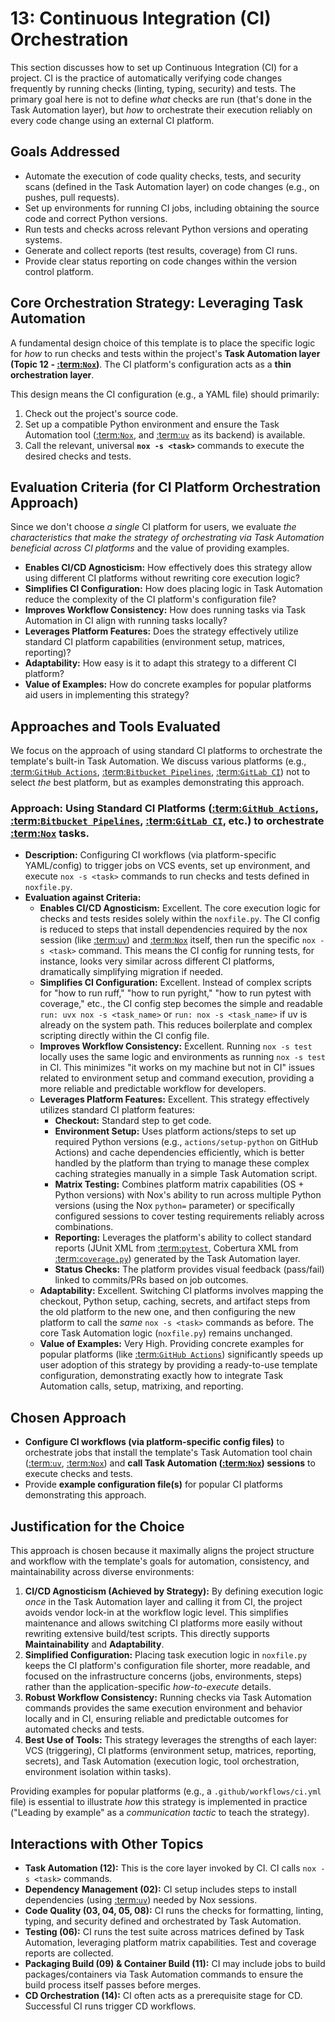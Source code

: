 # 13: Continuous Integration (CI) Orchestration

This section discusses how to set up Continuous Integration (CI) for a project. CI is the practice of automatically verifying code changes frequently by running checks (linting, typing, security) and tests. The primary goal here is not to define *what* checks are run (that's done in the Task Automation layer), but *how* to orchestrate their execution reliably on every code change using an external CI platform.

## Goals Addressed

*   Automate the execution of code quality checks, tests, and security scans (defined in the Task Automation layer) on code changes (e.g., on pushes, pull requests).
*   Set up environments for running CI jobs, including obtaining the source code and correct Python versions.
*   Run tests and checks across relevant Python versions and operating systems.
*   Generate and collect reports (test results, coverage) from CI runs.
*   Provide clear status reporting on code changes within the version control platform.

## Core Orchestration Strategy: Leveraging Task Automation

A fundamental design choice of this template is to place the specific logic for *how* to run checks and tests within the project's **Task Automation layer (Topic 12 - [:term:`Nox`](nox-documentation))**. The CI platform's configuration acts as a **thin orchestration layer**.

This design means the CI configuration (e.g., a YAML file) should primarily:

1.  Check out the project's source code.
2.  Set up a compatible Python environment and ensure the Task Automation tool ([:term:`Nox`](nox-documentation), and [:term:`uv`](uv-documentation) as its backend) is available.
3.  Call the relevant, universal **`nox -s <task>`** commands to execute the desired checks and tests.

## Evaluation Criteria (for CI Platform Orchestration Approach)

Since we don't choose *a single* CI platform for users, we evaluate *the characteristics that make the strategy of orchestrating via Task Automation beneficial across CI platforms* and the value of providing examples.

*   **Enables CI/CD Agnosticism:** How effectively does this strategy allow using different CI platforms without rewriting core execution logic?
*   **Simplifies CI Configuration:** How does placing logic in Task Automation reduce the complexity of the CI platform's configuration file?
*   **Improves Workflow Consistency:** How does running tasks via Task Automation in CI align with running tasks locally?
*   **Leverages Platform Features:** Does the strategy effectively utilize standard CI platform capabilities (environment setup, matrices, reporting)?
*   **Adaptability:** How easy is it to adapt this strategy to a different CI platform?
*   **Value of Examples:** How do concrete examples for popular platforms aid users in implementing this strategy?

## Approaches and Tools Evaluated

We focus on the approach of using standard CI platforms to orchestrate the template's built-in Task Automation. We discuss various platforms (e.g., [:term:`GitHub Actions`](github-actions-documentation), [:term:`Bitbucket Pipelines`](bitbucket-pipelines-documentation), [:term:`GitLab CI`](gitlab-ci-documentation)) not to select *the* best platform, but as examples demonstrating this approach.

### Approach: Using Standard CI Platforms ([:term:`GitHub Actions`](github-actions-documentation), [:term:`Bitbucket Pipelines`](bitbucket-pipelines-documentation), [:term:`GitLab CI`](gitlab-ci-documentation), etc.) to orchestrate [:term:`Nox`](nox-documentation) tasks.

*   **Description:** Configuring CI workflows (via platform-specific YAML/config) to trigger jobs on VCS events, set up environment, and execute `nox -s <task>` commands to run checks and tests defined in `noxfile.py`.
*   **Evaluation against Criteria:**
    *   **Enables CI/CD Agnosticism:** Excellent. The core execution logic for checks and tests resides solely within the `noxfile.py`. The CI config is reduced to steps that install dependencies required by the nox session (like [:term:`uv`](uv-documentation)) and [:term:`Nox`](nox-documentation) itself, then run the specific `nox -s <task>` command. This means the CI config for running tests, for instance, looks very similar across different CI platforms, dramatically simplifying migration if needed.
    *   **Simplifies CI Configuration:** Excellent. Instead of complex scripts for "how to run ruff," "how to run pyright," "how to run pytest with coverage," etc., the CI config step becomes the simple and readable `run: uvx nox -s <task_name>` or `run: nox -s <task_name>` if uv is already on the system path. This reduces boilerplate and complex scripting directly within the CI config file.
    *   **Improves Workflow Consistency:** Excellent. Running `nox -s test` locally uses the same logic and environments as running `nox -s test` in CI. This minimizes "it works on my machine but not in CI" issues related to environment setup and command execution, providing a more reliable and predictable workflow for developers.
    *   **Leverages Platform Features:** Excellent. This strategy effectively utilizes standard CI platform features:
        *   **Checkout:** Standard step to get code.
        *   **Environment Setup:** Uses platform actions/steps to set up required Python versions (e.g., `actions/setup-python` on GitHub Actions) and cache dependencies efficiently, which is better handled by the platform than trying to manage these complex caching strategies manually in a simple Task Automation script.
        *   **Matrix Testing:** Combines platform matrix capabilities (OS + Python versions) with Nox's ability to run across multiple Python versions (using the Nox `python=` parameter) or specifically configured sessions to cover testing requirements reliably across combinations.
        *   **Reporting:** Leverages the platform's ability to collect standard reports (JUnit XML from [:term:`pytest`](pytest-documentation), Cobertura XML from [:term:`coverage.py`](coveragepy-documentation)) generated by the Task Automation layer.
        *   **Status Checks:** The platform provides visual feedback (pass/fail) linked to commits/PRs based on job outcomes.
    *   **Adaptability:** Excellent. Switching CI platforms involves mapping the checkout, Python setup, caching, secrets, and artifact steps from the old platform to the new one, and then configuring the new platform to call the *same* `nox -s <task>` commands as before. The core Task Automation logic (`noxfile.py`) remains unchanged.
    *   **Value of Examples:** Very High. Providing concrete examples for popular platforms (like [:term:`GitHub Actions`](github-actions-documentation)) significantly speeds up user adoption of this strategy by providing a ready-to-use template configuration, demonstrating exactly how to integrate Task Automation calls, setup, matrixing, and reporting.

## Chosen Approach

*   **Configure CI workflows (via platform-specific config files)** to orchestrate jobs that install the template's Task Automation tool chain ([:term:`uv`](uv-documentation), [:term:`Nox`](nox-documentation)) and **call Task Automation ([:term:`Nox`](nox-documentation)) sessions** to execute checks and tests.
*   Provide **example configuration file(s)** for popular CI platforms demonstrating this approach.

## Justification for the Choice

This approach is chosen because it maximally aligns the project structure and workflow with the template's goals for automation, consistency, and maintainability across diverse environments:

1.  **CI/CD Agnosticism (Achieved by Strategy):** By defining execution logic *once* in the Task Automation layer and calling it from CI, the project avoids vendor lock-in at the workflow logic level. This simplifies maintenance and allows switching CI platforms more easily without rewriting extensive build/test scripts. This directly supports **Maintainability** and **Adaptability**.
2.  **Simplified Configuration:** Placing task execution logic in `noxfile.py` keeps the CI platform's configuration file shorter, more readable, and focused on the infrastructure concerns (jobs, environments, steps) rather than the application-specific *how-to-execute* details.
3.  **Robust Workflow Consistency:** Running checks via Task Automation commands provides the same execution environment and behavior locally and in CI, ensuring reliable and predictable outcomes for automated checks and tests.
4.  **Best Use of Tools:** This strategy leverages the strengths of each layer: VCS (triggering), CI platforms (environment setup, matrices, reporting, secrets), and Task Automation (execution logic, tool orchestration, environment isolation within tasks).

Providing examples for popular platforms (e.g., a `.github/workflows/ci.yml` file) is essential to illustrate *how* this strategy is implemented in practice ("Leading by example" as a *communication tactic* to teach the strategy).

## Interactions with Other Topics

*   **Task Automation (12):** This is the core layer invoked by CI. CI calls `nox -s <task>` commands.
*   **Dependency Management (02):** CI setup includes steps to install dependencies (using [:term:`uv`](uv-documentation)) needed by Nox sessions.
*   **Code Quality (03, 04, 05, 08):** CI runs the checks for formatting, linting, typing, and security defined and orchestrated by Task Automation.
*   **Testing (06):** CI runs the test suite across matrices defined by Task Automation, leveraging platform matrix capabilities. Test and coverage reports are collected.
*   **Packaging Build (09) & Container Build (11):** CI may include jobs to build packages/containers via Task Automation commands to ensure the build process itself passes before merges.
*   **CD Orchestration (14):** CI often acts as a prerequisite stage for CD. Successful CI runs trigger CD workflows.
